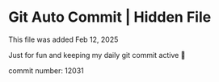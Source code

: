 # Git Auto Commit | Hidden File

This file was added Feb 12, 2025

Just for fun and keeping my daily git commit active 🤪

commit number: 12031
